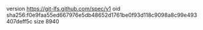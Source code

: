 version https://git-lfs.github.com/spec/v1
oid sha256:f0e9faa55ed667976e5db48652d1761be0f93d118c9098a8c99e493407deff5c
size 8940
